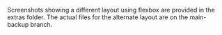 Screenshots showing a different layout using flexbox are provided in the extras folder.
The actual files for the alternate layout are on the main-backup branch.